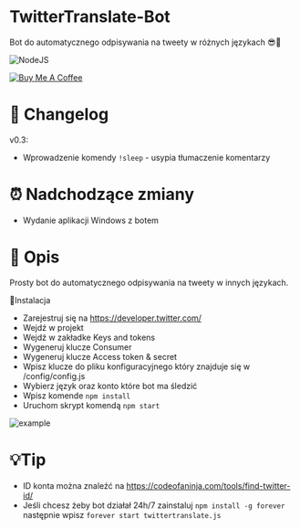 # TwitterTranslate-Bot
 Bot do automatycznego odpisywania na tweety w różnych językach 😎🤙

![NodeJS](https://img.shields.io/badge/NodeJS-PogChamp-lime)

<a href="https://www.buymeacoffee.com/3xanax" target="_blank"><img src="https://i.imgur.com/D4cMvm7.png" alt="Buy Me A Coffee"></a>

# 📝 Changelog 
v0.3:
- Wprowadzenie komendy `!sleep` - usypia tłumaczenie komentarzy

# ⏰ Nadchodzące zmiany
- Wydanie aplikacji Windows z botem

# 🧐 Opis
Prosty bot do automatycznego odpisywania na tweety w innych językach.

📝Instalacja
- Zarejestruj się na https://developer.twitter.com/
- Wejdź w projekt
- Wejdź w zakładke Keys and tokens
- Wygeneruj klucze Consumer 
- Wygeneruj klucze Access token & secret
- Wpisz klucze do pliku konfiguracyjnego który znajduje się w /config/config.js
- Wybierz język oraz konto które bot ma śledzić
- Wpisz komende `npm install`
- Uruchom skrypt komendą `npm start`

![example](https://i.imgur.com/Gy1HW3p.png)

# 💡Tip
- ID konta można znaleźć na https://codeofaninja.com/tools/find-twitter-id/
- Jeśli chcesz żeby bot działał 24h/7 zainstaluj `npm install -g forever` następnie wpisz `forever start twittertranslate.js`